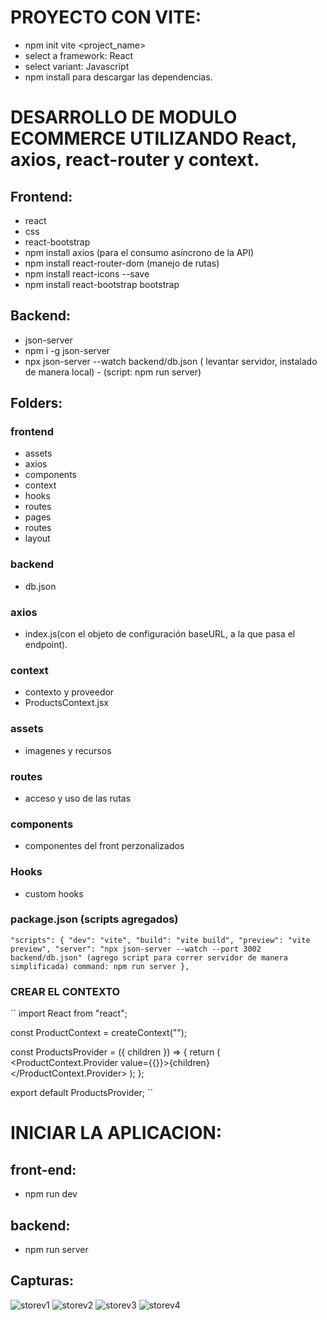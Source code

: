 
# PROYECTO CON VITE:
- npm init vite  <project_name>
- select a framework: React
- select variant: Javascript
- npm install para descargar las dependencias.



# DESARROLLO DE  MODULO  ECOMMERCE UTILIZANDO React, axios, react-router y context.

## Frontend:
- react 
- css
- react-bootstrap
- npm install axios (para el consumo asíncrono de la API)
- npm install react-router-dom (manejo de rutas)
- npm install react-icons --save
- npm install react-bootstrap bootstrap

## Backend:
- json-server
- npm i -g json-server
- npx json-server --watch backend/db.json  ( levantar servidor, instalado de manera local) - (script: npm run server)

## Folders:

### frontend
- assets
- axios
- components
- context
- hooks 
- routes
- pages 
- routes
- layout

### backend
- db.json

### axios
- index.js(con el objeto de configuración baseURL, a la que pasa el endpoint).


### context
- contexto y proveedor
- ProductsContext.jsx

### assets
- imagenes y recursos

### routes
- acceso y uso de las rutas 

### components
- componentes del front perzonalizados

### Hooks
- custom hooks


### package.json (scripts agregados)


``
"scripts": {
    "dev": "vite",
    "build": "vite build",
    "preview": "vite preview",
    "server": "npx json-server --watch --port 3002 backend/db.json" (agrego script para correr servidor de manera simplificada) command: npm run server
  },
  ``


### CREAR EL CONTEXTO

``
import React from "react";

const ProductContext = createContext("");

const ProductsProvider = ({ children }) => {
  return (
    <ProductContext.Provider value={{}}>{children}</ProductContext.Provider>
  );
};

export default ProductsProvider;
``




# INICIAR LA APLICACION:

## front-end:

- npm run dev

## backend:
- npm run server


## Capturas: 

![storev1](https://github.com/GuidoSantiagoReta/storeV/assets/46303885/ce88106b-856b-49c0-adc0-613f2d43e71c)
![storev2](https://github.com/GuidoSantiagoReta/storeV/assets/46303885/3732a6c0-2b8e-42ae-8b11-51dcf19cc510)
![storev3](https://github.com/GuidoSantiagoReta/storeV/assets/46303885/196c8b8d-2a12-4307-b81c-af8ce4f3e7b9)
![storev4](https://github.com/GuidoSantiagoReta/storeV/assets/46303885/ae438a7b-85da-490e-9726-ad189a2e4d6b)






